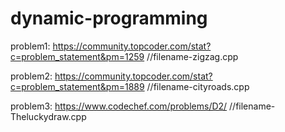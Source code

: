 # dynamic-programming

problem1: https://community.topcoder.com/stat?c=problem_statement&pm=1259                  //filename-zigzag.cpp

problem2: https://community.topcoder.com/stat?c=problem_statement&pm=1889                   //filename-cityroads.cpp

problem3: https://www.codechef.com/problems/D2/                                           //filename-Theluckydraw.cpp
